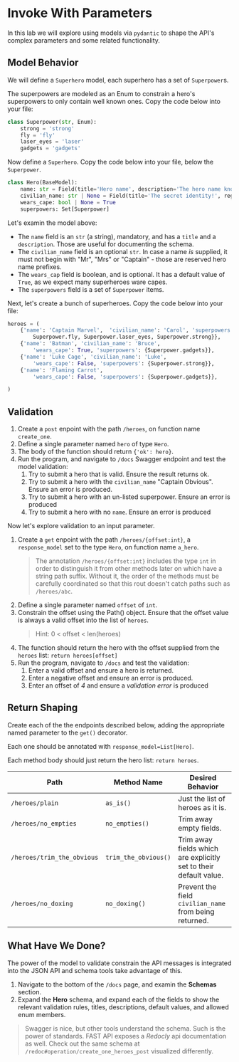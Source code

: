 # Invoke With Parameters

In this lab we will explore using models via `pydantic` to shape the API's complex parameters and some related functionality.

## Model Behavior

We will define a `Superhero` model, each superhero has a set of `Superpower`s.

The superpowers are modeled as an Enum to constrain a hero's superpowers to only contain well known ones. Copy the code below into your file:

```python
class Superpower(str, Enum):
    strong = 'strong'
    fly = 'fly'
    laser_eyes = 'laser'
    gadgets = 'gadgets'
```

Now define a `Superhero`. Copy the code below into your file, below the `Superpower`.

```python
class Hero(BaseModel):
    name: str = Field(title='Hero name', description='The hero name known to the public')
    civilian_name: str | None = Field(title='The secret identity!', regex=r'^(?!(Mrs?|Captain))')
    wears_cape: bool | None = True
    superpowers: Set[Superpower]
```

Let's examin the model above:

- The `name` field is an `str` (a string), mandatory, and has a `title` and a `description`. Those are useful for documenting the schema.
- The `civilian_name` field is an optional `str`. In case a name _is_ supplied, it must not begin with "Mr", "Mrs" or "Captain" - those are reserved hero name prefixes.
- The `wears_cap` field is boolean, and is optional. It has a default value of `True`, as we expect many superheroes ware capes.
- The  `superpowers` field is a set of `Superpower` items.

Next, let's create a bunch of superheroes. Copy the code below into your file:

```python
heroes = (
    {'name': 'Captain Marvel',  'civilian_name': 'Carol', 'superpowers': {
        Superpower.fly, Superpower.laser_eyes, Superpower.strong}},
    {'name': 'Batman', 'civilian_name': 'Bruce',
        'wears_cape': True, 'superpowers': {Superpower.gadgets}},
    {'name': 'Luke Cage', 'civilian_name': 'Luke',
        'wears_cape': False, 'superpowers': {Superpower.strong}},
    {'name': 'Flaming Carrot',
        'wears_cape': False, 'superpowers': {Superpower.gadgets}},

)
```

## Validation

1. Create a `post` enpoint with the path `/heroes`, on function name `create_one`.
1. Define a single parameter named `hero` of type `Hero`.
1. The body of the function should return `{'ok': hero}`.
1. Run the program, and navigate to `/docs` Swagger endpoint and test the model validation:
    1. Try to submit a hero that is valid. Ensure the result returns ok.
    1. Try to submit a hero with the `civilian_name` "Captain Obvious". Ensure an error is produced.
    1. Try to submit a hero with an un-listed superpower. Ensure an error is produced
    1. Try to submit a hero with no `name`. Ensure an error is produced

Now let's explore validation to an input parameter.

1. Create a `get` enpoint with the path `/heroes/{offset:int}`, a `response_model` set to the type `Hero`, on function name `a_hero`.
    > The annotation `/heroes/{offset:int}` includes the type `int` in order to distinguish it from other methods later on which have a string path suffix. Without it, the order of the methods must be carefully coordinated so that this rout doesn't catch paths such as `/heroes/abc`.
1. Define a single parameter named `offset` of `int`.
1. Constrain the offset using the Path() object. Ensure that the offset value is always a valid offset into the list of `heroes`.
    > Hint: 0 < offset < len(heroes)
1. The function should return the hero with the offset supplied from the `heroes` list: `return heroes[offset]`
1. Run the program, navigate to `/docs` and test the validation:
    1. Enter a valid offset and ensure a hero is returned.
    1. Enter a negative offset and ensure an error is produced.
    1. Enter an offset of _4_ and ensure a _validation error_ is produced

## Return Shaping

Create each of the the endpoints described below, adding the appropriate named parameter to the `get()` decorator.

Each one should be annotated with `response_model=List[Hero]`.

Each method body should just return the hero list: `return heroes`.

Path|Method Name| Desired Behavior
----|----|----
`/heroes/plain`|`as_is()`| Just the list of heroes as it is.
`/heroes/no_empties`|`no_empties()`| Trim away empty fields.
`/heroes/trim_the_obvious`|`trim_the_obvious()`| Trim away fields which are explicitly set to their default value.
`/heroes/no_doxing`|`no_doxing()`| Prevent the field `civilian_name` from being returned.

## What Have We Done?

The power of the model to validate constrain the API messages is integrated into the JSON API and schema tools take advantage of this.

1. Navigate to the bottom of the `/docs` page, and examin the **Schemas** section.
1. Expand the **Hero** schema, and expand each of the fields to show the relevant validation rules, titles, descriptions, default values, and allowed enum members.

> Swagger is nice, but other tools understand the schema. Such is the power of standards. FAST API exposes a _Redocly_  api documentation as well. Check out the same schema at `/redoc#operation/create_one_heroes_post` visualized differently.
